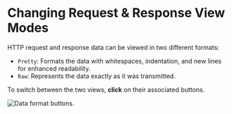 # Changing Request & Response View Modes

HTTP request and response data can be viewed in two different formats:

- `Pretty`: Formats the data with whitespaces, indentation, and new lines for enhanced readability.
- `Raw`: Represents the data exactly as it was transmitted.

To switch between the two views, **click** on their associated buttons.

<img alt="Data format buttons." src="/_images/general_usage_pretty_raw.png" center>
